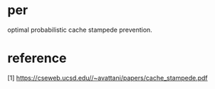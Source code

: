 # per
optimal probabilistic cache stampede prevention.

# reference
[1] https://cseweb.ucsd.edu//~avattani/papers/cache_stampede.pdf
